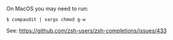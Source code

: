 On MacOS you may need to run:
```
$ compaudit | xargs chmod g-w 
```

See: https://github.com/zsh-users/zsh-completions/issues/433
